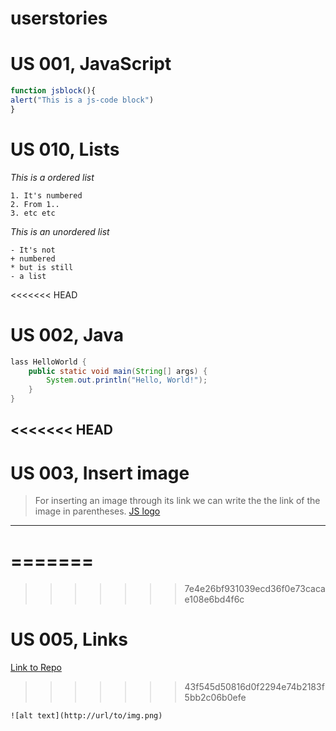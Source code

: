 # userstories

# US 001, JavaScript
```js
function jsblock(){
alert("This is a js-code block")
}
```

# US 010, Lists
*This is a ordered list*
```
1. It's numbered
2. From 1..
3. etc etc
```
*This is an unordered list*
```
- It's not
+ numbered
* but is still
- a list
```
<<<<<<< HEAD
# US 002, Java
```java
lass HelloWorld {
    public static void main(String[] args) {
        System.out.println("Hello, World!"); 
    }
}
```
<<<<<<< HEAD
---

# US 003, Insert image
> For inserting an image through its link we can write the the link of the image in parentheses.
[JS logo](https://static.javatpoint.com/images/javascript/javascript_logo.png)
---

=======
=======
>>>>>>> 7e4e26bf931039ecd36f0e73cacae108e6bd4f6c
# US 005, Links
[Link to Repo](https://github.com/petra-johansson/userstories "This is the way you link to a specific webpage")
>>>>>>> 43f545d50816d0f2294e74b2183f5bb2c06b0efe

```
![alt text](http://url/to/img.png)

```
